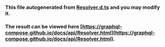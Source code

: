 ### This file autogenerated from [Resolver.d.ts](https://github.com/graphql-compose/graphql-compose/blob/master/src/Resolver.d.ts) and you may modify it.

### The result can be viewed here [https://graphql-compose.github.io/docs/api/Resolver.html](https://graphql-compose.github.io/docs/api/Resolver.html).
